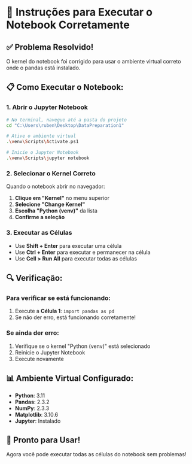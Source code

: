# 🔧 Instruções para Executar o Notebook Corretamente

## ✅ Problema Resolvido!

O kernel do notebook foi corrigido para usar o ambiente virtual correto onde o pandas está instalado.

## 📋 Como Executar o Notebook:

### 1. **Abrir o Jupyter Notebook**
```bash
# No terminal, navegue até a pasta do projeto
cd "C:\Users\ruben\Desktop\DataPreparation1"

# Ative o ambiente virtual
.\venv\Scripts\Activate.ps1

# Inicie o Jupyter Notebook
.\venv\Scripts\jupyter notebook
```

### 2. **Selecionar o Kernel Correto**
Quando o notebook abrir no navegador:

1. **Clique em "Kernel"** no menu superior
2. **Selecione "Change Kernel"**
3. **Escolha "Python (venv)"** da lista
4. **Confirme a seleção**

### 3. **Executar as Células**
- Use **Shift + Enter** para executar uma célula
- Use **Ctrl + Enter** para executar e permanecer na célula
- Use **Cell > Run All** para executar todas as células

## 🔍 Verificação:

### Para verificar se está funcionando:
1. Execute a **Célula 1**: `import pandas as pd`
2. Se não der erro, está funcionando corretamente!

### Se ainda der erro:
1. Verifique se o kernel "Python (venv)" está selecionado
2. Reinicie o Jupyter Notebook
3. Execute novamente

## 📊 Ambiente Virtual Configurado:

- **Python**: 3.11
- **Pandas**: 2.3.2
- **NumPy**: 2.3.3
- **Matplotlib**: 3.10.6
- **Jupyter**: Instalado

## 🚀 Pronto para Usar!

Agora você pode executar todas as células do notebook sem problemas!
